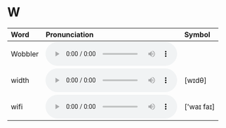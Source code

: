 
# W

| Word  | Pronunciation | Symbol |
| :-- | :-- | :-- |
| Wobbler | <audio :src="$withBase('/audio/Wobbler.mp3')" controls="controls" controlslist="nodownload"></audio> |  |
| width | <audio :src="$withBase('/audio/width.mp3')" controls="controls" controlslist="nodownload"></audio> | [wɪdθ] |
| wifi | <audio :src="$withBase('/audio/wifi.mp3')" controls="controls" controlslist="nodownload"></audio> | ['waɪ faɪ] |

